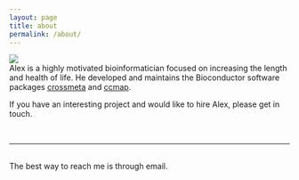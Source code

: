 ```yaml
---
layout: page
title: about
permalink: /about/
---
```


<img class="col one right" src="/img/prof_pic.jpg">

<br/>
Alex is a highly motivated bioinformatician focused on increasing the length and
health of life. He developed and maintains the Bioconductor software packages <a href="https://github.com/alexvpickering/crossmeta" target="blank">crossmeta</a> and
<a href="https://github.com/alexvpickering/ccmap" target="blank">ccmap</a>.

If you have an interesting project and would like to hire Alex, please get in touch.


<br/>
<hr/>
<br/>
<span class="contacticon center">
	<a href="mailto:alexvpickering@gmail.com"><i class="fa fa-envelope-square"></i></a>
	<a href="https://github.com/alexvpickering" target="_blank"><i class="fa fa-github-square"></i></a>
	<a href="https://ca.linkedin.com/in/alexvpickering" target="_blank"><i class="fa fa-linkedin-square"></i></a>
</span>

<div class="col three caption">
	The best way to reach me is through email.
</div>

